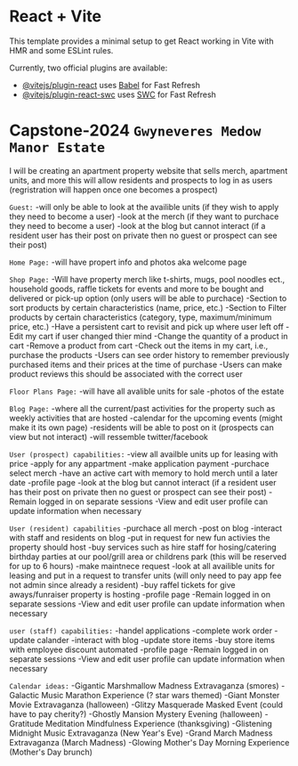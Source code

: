 # React + Vite

This template provides a minimal setup to get React working in Vite with HMR and some ESLint rules.

Currently, two official plugins are available:

- [@vitejs/plugin-react](https://github.com/vitejs/vite-plugin-react/blob/main/packages/plugin-react/README.md) uses [Babel](https://babeljs.io/) for Fast Refresh
- [@vitejs/plugin-react-swc](https://github.com/vitejs/vite-plugin-react-swc) uses [SWC](https://swc.rs/) for Fast Refresh



# Capstone-2024 `Gwyneveres Medow Manor Estate` 

 I will be creating an apartment property website that sells merch, apartment units, and more this will allow residents and prospects to log in as users (regristration will happen once one becomes a prospect)
 
 `Guest:`
 -will only be able to look at the availible units (if they wish to apply they need to become a user)
 -look at the merch (if they want to purchace they need to become a user)
 -look at the blog but cannot interact (if a resident user has their post on private then no guest or prospect can see their post)

 `Home Page:`
 -will have propert info and photos aka welcome page 
 
 `Shop Page:`
 -Will have property merch like t-shirts, mugs, pool noodles ect., household goods, raffle tickets for events and more to be bought and delivered or pick-up option (only users will be able to purchace) 
 -Section to sort products by certain characteristics (name, price, etc.)
 -Section to Filter products by certain characteristics (category, type, maximum/minimum price, etc.)
 -Have a persistent cart to revisit and pick up where user left off
 -Edit my cart if user changed thier mind
 -Change the quantity of a product in cart
 -Remove a product from cart
 -Check out the items in my cart, i.e., purchase the products
 -Users can see order history to remember previously purchased items and their prices at the time of purchase
 -Users can make product reviews this should be associated with the correct user
 
 `Floor Plans Page:`
 -will have all avalible units for sale 
 -photos of the estate

 `Blog Page:`
 -where all the current/past activities for the property such as weekly activities that are hosted
 -calendar for the upcoming events (might make it its own page)
 -residents will be able to post on it (prospects can view but not interact) 
 -will ressemble twitter/facebook
 
 `User (prospect) capabilities:`
 -view all availble units up for leasing with price 
 -apply for any appartment 
 -make application payment 
 -purchace select merch
 -have an active cart with memory to hold merch until a later date 
 -profile page
 -look at the blog but cannot interact (if a resident user has their post on private then no guest or prospect can see their post)
 -Remain logged in on separate sessions
 -View and edit user profile can update information when necessary

 `User (resident) capabilities`
 -purchace all merch
 -post on blog
 -interact with staff and residents on blog
 -put in request for new fun activies the property should host
 -buy services such as hire staff for hosing/catering birthday parties at our pool/grill area or childrens park (this will be reserved for up to 6 hours)
 -make maintnece request
 -look at all availible units for leasing and put in a request to transfer units (will only need to pay app fee not admin since already a resident)
 -buy raffel tickets for give aways/funraiser property is hosting
 -profile page
 -Remain logged in on separate sessions
 -View and edit user profile can update information when necessary

 `user (staff) capabilities:`
 -handel applications
 -complete work order
 -update calander
 -interact with blog
 -update store items
 -buy store items with employee discount automated 
 -profile page
 -Remain logged in on separate sessions
 -View and edit user profile can update information when necessary

 `Calendar ideas:`
 -Gigantic Marshmallow Madness Extravaganza (smores)
 -Galactic Music Marathon Experience (? star wars themed)
 -Giant Monster Movie Extravaganza (halloween)
 -Glitzy Masquerade Masked Event (could have to pay cherity?)
 -Ghostly Mansion Mystery Evening (halloween)
 -Gratitude Meditation Mindfulness Experience (thanksgiving)
 -Glistening Midnight Music Extravaganza (New Year's Eve)
 -Grand March Madness Extravaganza (March Madness)
 -Glowing Mother's Day Morning Experience (Mother's Day brunch) 
